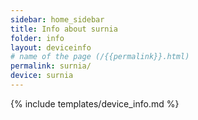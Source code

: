 ```yaml
---
sidebar: home_sidebar
title: Info about surnia
folder: info
layout: deviceinfo
# name of the page (/{{permalink}}.html)
permalink: surnia/
device: surnia
---
```

{% include templates/device_info.md %}
